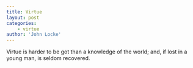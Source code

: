 ```yaml
---
title: Virtue
layout: post
categories:
    - virtue
author: 'John Locke'
---
```


Virtue is harder to be got than a knowledge of the world; and, if lost in a young man, is seldom recovered.
